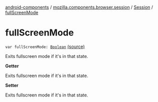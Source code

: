 [android-components](../../index.md) / [mozilla.components.browser.session](../index.md) / [Session](index.md) / [fullScreenMode](./full-screen-mode.md)

# fullScreenMode

`var fullScreenMode: `[`Boolean`](https://kotlinlang.org/api/latest/jvm/stdlib/kotlin/-boolean/index.html) [(source)](https://github.com/mozilla-mobile/android-components/blob/master/components/browser/session/src/main/java/mozilla/components/browser/session/Session.kt#L436)

Exits fullscreen mode if it's in that state.

**Getter**

Exits fullscreen mode if it's in that state.

**Setter**

Exits fullscreen mode if it's in that state.

